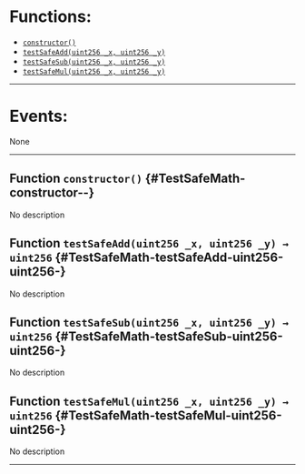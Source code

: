 

# Functions:
- [`constructor()`](#TestSafeMath-constructor--)
- [`testSafeAdd(uint256 _x, uint256 _y)`](#TestSafeMath-testSafeAdd-uint256-uint256-)
- [`testSafeSub(uint256 _x, uint256 _y)`](#TestSafeMath-testSafeSub-uint256-uint256-)
- [`testSafeMul(uint256 _x, uint256 _y)`](#TestSafeMath-testSafeMul-uint256-uint256-)

---

# Events:
None

---

## Function `constructor()` {#TestSafeMath-constructor--}
No description
## Function `testSafeAdd(uint256 _x, uint256 _y) → uint256` {#TestSafeMath-testSafeAdd-uint256-uint256-}
No description
## Function `testSafeSub(uint256 _x, uint256 _y) → uint256` {#TestSafeMath-testSafeSub-uint256-uint256-}
No description
## Function `testSafeMul(uint256 _x, uint256 _y) → uint256` {#TestSafeMath-testSafeMul-uint256-uint256-}
No description

---

